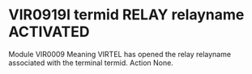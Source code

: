 # VIR0919I termid RELAY relayname ACTIVATED
Module
    VIR0009
Meaning
    VIRTEL has opened the relay relayname associated with the terminal termid.
Action
    None.
